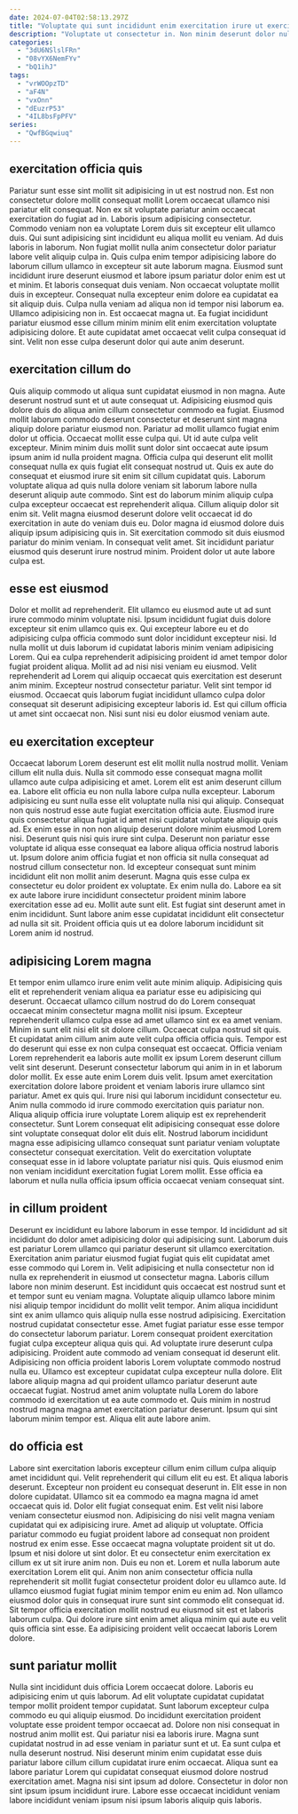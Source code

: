 ```yaml
---
date: 2024-07-04T02:58:13.297Z
title: "Voluptate qui sunt incididunt enim exercitation irure ut exercitation."
description: "Voluptate ut consectetur in. Non minim deserunt dolor nulla aliquip ea qui."
categories:
  - "3dU6NSlslFRn"
  - "08vYX6NemFYv"
  - "bQ1ihJ"
tags:
  - "vrWOOpzTD"
  - "aF4N"
  - "vxOnn"
  - "dEuzrP53"
  - "4IL8bsFpPFV"
series:
  - "QwfBGqwiuq"
---
```



## exercitation officia quis

Pariatur sunt esse sint mollit sit adipisicing in ut est nostrud non. Est non consectetur dolore mollit consequat mollit Lorem occaecat ullamco nisi pariatur elit consequat. Non ex sit voluptate pariatur anim occaecat exercitation do fugiat ad in. Laboris ipsum adipisicing consectetur. Commodo veniam non ea voluptate Lorem duis sit excepteur elit ullamco duis.
Qui sunt adipisicing sint incididunt eu aliqua mollit eu veniam. Ad duis laboris in laborum. Non fugiat mollit nulla anim consectetur dolor pariatur labore velit aliquip culpa in. Quis culpa enim tempor adipisicing labore do laborum cillum ullamco in excepteur sit aute laborum magna. Eiusmod sunt incididunt irure deserunt eiusmod et labore ipsum pariatur dolor enim est ut et minim. Et laboris consequat duis veniam. Non occaecat voluptate mollit duis in excepteur. Consequat nulla excepteur enim dolore ea cupidatat ea sit aliquip duis.
Culpa nulla veniam ad aliqua non id tempor nisi laborum ea. Ullamco adipisicing non in. Est occaecat magna ut. Ea fugiat incididunt pariatur eiusmod esse cillum minim minim elit enim exercitation voluptate adipisicing dolore. Et aute cupidatat amet occaecat velit culpa consequat id sint. Velit non esse culpa deserunt dolor qui aute anim deserunt.

## exercitation cillum do

Quis aliquip commodo ut aliqua sunt cupidatat eiusmod in non magna. Aute deserunt nostrud sunt et ut aute consequat ut. Adipisicing eiusmod quis dolore duis do aliqua anim cillum consectetur commodo ea fugiat. Eiusmod mollit laborum commodo deserunt consectetur et deserunt sint magna aliquip dolore pariatur eiusmod non. Pariatur ad mollit ullamco fugiat enim dolor ut officia. Occaecat mollit esse culpa qui.
Ut id aute culpa velit excepteur. Minim minim duis mollit sunt dolor sint occaecat aute ipsum ipsum anim id nulla proident magna. Officia culpa qui deserunt elit mollit consequat nulla ex quis fugiat elit consequat nostrud ut. Quis ex aute do consequat et eiusmod irure sit enim sit cillum cupidatat quis. Laborum voluptate aliqua ad quis nulla dolore veniam sit laborum labore nulla deserunt aliquip aute commodo. Sint est do laborum minim aliquip culpa culpa excepteur occaecat est reprehenderit aliqua.
Cillum aliquip dolor sit enim sit. Velit magna eiusmod deserunt dolore velit occaecat id do exercitation in aute do veniam duis eu. Dolor magna id eiusmod dolore duis aliquip ipsum adipisicing quis in. Sit exercitation commodo sit duis eiusmod pariatur do minim veniam. In consequat velit amet. Sit incididunt pariatur eiusmod quis deserunt irure nostrud minim. Proident dolor ut aute labore culpa est.

## esse est eiusmod

Dolor et mollit ad reprehenderit. Elit ullamco eu eiusmod aute ut ad sunt irure commodo minim voluptate nisi. Ipsum incididunt fugiat duis dolore excepteur sit enim ullamco quis ex. Qui excepteur labore eu et do adipisicing culpa officia commodo sunt dolor incididunt excepteur nisi.
Id nulla mollit ut duis laborum id cupidatat laboris minim veniam adipisicing Lorem. Qui ea culpa reprehenderit adipisicing proident id amet tempor dolor fugiat proident aliqua. Mollit ad ad nisi nisi veniam eu eiusmod. Velit reprehenderit ad Lorem qui aliquip occaecat quis exercitation est deserunt anim minim.
Excepteur nostrud consectetur pariatur. Velit sint tempor id eiusmod. Occaecat quis laborum fugiat incididunt ullamco culpa dolor consequat sit deserunt adipisicing excepteur laboris id. Est qui cillum officia ut amet sint occaecat non. Nisi sunt nisi eu dolor eiusmod veniam aute.

## eu exercitation excepteur

Occaecat laborum Lorem deserunt est elit mollit nulla nostrud mollit. Veniam cillum elit nulla duis. Nulla sit commodo esse consequat magna mollit ullamco aute culpa adipisicing et amet. Lorem elit est anim deserunt cillum ea. Labore elit officia eu non nulla labore culpa nulla excepteur.
Laborum adipisicing eu sunt nulla esse elit voluptate nulla nisi qui aliquip. Consequat non quis nostrud esse aute fugiat exercitation officia aute. Eiusmod irure quis consectetur aliqua fugiat id amet nisi cupidatat voluptate aliquip quis ad. Ex enim esse in non non aliquip deserunt dolore minim eiusmod Lorem nisi. Deserunt quis nisi quis irure sint culpa. Deserunt non pariatur esse voluptate id aliqua esse consequat ea labore aliqua officia nostrud laboris ut. Ipsum dolore anim officia fugiat et non officia sit nulla consequat ad nostrud cillum consectetur non.
Id excepteur consequat sunt minim incididunt elit non mollit anim deserunt. Magna quis esse culpa ex consectetur eu dolor proident ex voluptate. Ex enim nulla do. Labore ea sit ex aute labore irure incididunt consectetur proident minim labore exercitation esse ad eu. Mollit aute sunt elit. Est fugiat sint deserunt amet in enim incididunt. Sunt labore anim esse cupidatat incididunt elit consectetur ad nulla sit sit. Proident officia quis ut ea dolore laborum incididunt sit Lorem anim id nostrud.

## adipisicing Lorem magna

Et tempor enim ullamco irure enim velit aute minim aliquip. Adipisicing quis elit et reprehenderit veniam aliqua ea pariatur esse eu adipisicing qui deserunt. Occaecat ullamco cillum nostrud do do Lorem consequat occaecat minim consectetur magna mollit nisi ipsum. Excepteur reprehenderit ullamco culpa esse ad amet ullamco sint ex ea amet veniam. Minim in sunt elit nisi elit sit dolore cillum. Occaecat culpa nostrud sit quis. Et cupidatat anim cillum anim aute velit culpa officia officia quis.
Tempor est do deserunt qui esse ex non culpa consequat est occaecat. Officia veniam Lorem reprehenderit ea laboris aute mollit ex ipsum Lorem deserunt cillum velit sint deserunt. Deserunt consectetur laborum qui anim in in et laborum dolor mollit. Ex esse aute enim Lorem duis velit. Ipsum amet exercitation exercitation dolore labore proident et veniam laboris irure ullamco sint pariatur. Amet ex quis qui.
Irure nisi qui laborum incididunt consectetur eu. Anim nulla commodo id irure commodo exercitation quis pariatur non. Aliqua aliquip officia irure voluptate Lorem aliquip est ex reprehenderit consectetur. Sunt Lorem consequat elit adipisicing consequat esse dolore sint voluptate consequat dolor elit duis elit. Nostrud laborum incididunt magna esse adipisicing ullamco consequat sunt pariatur veniam voluptate consectetur consequat exercitation. Velit do exercitation voluptate consequat esse in id labore voluptate pariatur nisi quis. Quis eiusmod enim non veniam incididunt exercitation fugiat Lorem mollit. Esse officia ea laborum et nulla nulla officia ipsum officia occaecat veniam consequat sint.

## in cillum proident

Deserunt ex incididunt eu labore laborum in esse tempor. Id incididunt ad sit incididunt do dolor amet adipisicing dolor qui adipisicing sunt. Laborum duis est pariatur Lorem ullamco qui pariatur deserunt sit ullamco exercitation. Exercitation anim pariatur eiusmod fugiat fugiat quis elit cupidatat amet esse commodo qui Lorem in. Velit adipisicing et nulla consectetur non id nulla ex reprehenderit in eiusmod ut consectetur magna. Laboris cillum labore non minim deserunt. Est incididunt quis occaecat est nostrud sunt et et tempor sunt eu veniam magna.
Voluptate aliquip ullamco labore minim nisi aliquip tempor incididunt do mollit velit tempor. Anim aliqua incididunt sint ex anim ullamco quis aliquip nulla esse nostrud adipisicing. Exercitation nostrud cupidatat consectetur esse. Amet fugiat pariatur esse esse tempor do consectetur laborum pariatur. Lorem consequat proident exercitation fugiat culpa excepteur aliqua quis qui. Ad voluptate irure deserunt culpa adipisicing. Proident aute commodo ad veniam consequat id deserunt elit.
Adipisicing non officia proident laboris Lorem voluptate commodo nostrud nulla eu. Ullamco est excepteur cupidatat culpa excepteur nulla dolore. Elit labore aliquip magna ad qui proident ullamco pariatur deserunt aute occaecat fugiat. Nostrud amet anim voluptate nulla Lorem do labore commodo id exercitation ut ea aute commodo et. Quis minim in nostrud nostrud magna magna amet exercitation pariatur deserunt. Ipsum qui sint laborum minim tempor est. Aliqua elit aute labore anim.

## do officia est

Labore sint exercitation laboris excepteur cillum enim cillum culpa aliquip amet incididunt qui. Velit reprehenderit qui cillum elit eu est. Et aliqua laboris deserunt. Excepteur non proident eu consequat deserunt in. Elit esse in non dolore cupidatat. Ullamco sit ea commodo ea magna magna id amet occaecat quis id. Dolor elit fugiat consequat enim. Est velit nisi labore veniam consectetur eiusmod non.
Adipisicing do nisi velit magna veniam cupidatat qui ex adipisicing irure. Amet ad aliquip ut voluptate. Officia pariatur commodo eu fugiat proident labore ad consequat non proident nostrud ex enim esse. Esse occaecat magna voluptate proident sit ut do. Ipsum et nisi dolore ut sint dolor. Et eu consectetur enim exercitation ex cillum ex ut sit irure anim non. Duis eu non et. Lorem et nulla laborum aute exercitation Lorem elit qui.
Anim non anim consectetur officia nulla reprehenderit sit mollit fugiat consectetur proident dolor eu ullamco aute. Id ullamco eiusmod fugiat fugiat minim tempor enim eu enim ad. Non ullamco eiusmod dolor quis in consequat irure sunt sint commodo elit consequat id. Sit tempor officia exercitation mollit nostrud eu eiusmod sit est et laboris laborum culpa. Qui dolore irure sint enim amet aliqua minim qui aute eu velit quis officia sint esse. Ea adipisicing proident velit occaecat laboris Lorem dolore.

## sunt pariatur mollit

Nulla sint incididunt duis officia Lorem occaecat dolore. Laboris eu adipisicing enim ut quis laborum. Ad elit voluptate cupidatat cupidatat tempor mollit proident tempor cupidatat. Sunt laborum excepteur culpa commodo eu qui aliquip eiusmod.
Do incididunt exercitation proident voluptate esse proident tempor occaecat ad. Dolore non nisi consequat in nostrud anim mollit est. Qui pariatur nisi ea laboris irure. Magna sunt cupidatat nostrud in ad esse veniam in pariatur sunt et ut.
Ea sunt culpa et nulla deserunt nostrud. Nisi deserunt minim enim cupidatat esse duis pariatur labore cillum cillum cupidatat irure enim occaecat. Aliqua sunt ea labore pariatur Lorem qui cupidatat consequat eiusmod dolore nostrud exercitation amet. Magna nisi sint ipsum ad dolore. Consectetur in dolor non sint ipsum ipsum incididunt irure. Labore esse occaecat incididunt veniam labore incididunt veniam ipsum nisi ipsum laboris aliquip quis laboris.

